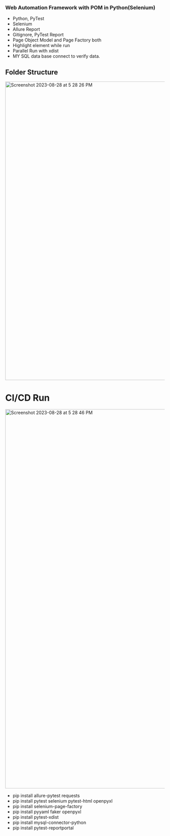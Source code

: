 ### Web Automation Framework with POM in Python(Selenium)

- Python, PyTest
- Selenium
- Allure Report
- Gitignore, PyTest Report
- Page Object Model and Page Factory both
- Highlight element while run
- Parallel Run with xdist
- MY SQL data base connect to verify data.

## Folder Structure

<img width="944" alt="Screenshot 2023-08-28 at 5 28 26 PM" src="https://github.com/PramodDutta/PyWebAutomation0x/assets/1409610/629dd569-5a7f-4293-a821-7af6f97786cc">



# CI/CD Run


<img width="1199" alt="Screenshot 2023-08-28 at 5 28 46 PM" src="https://github.com/PramodDutta/PyWebAutomation0x/assets/1409610/b339baf7-ae46-4188-b285-bfb88862f752">



- pip install allure-pytest requests
- pip install pytest selenium pytest-html openpyxl 
- pip install selenium-page-factory 
- pip install pyyaml faker openpyxl
- pip install pytest-xdist 
- pip install mysql-connector-python
- pip install pytest-reportportal